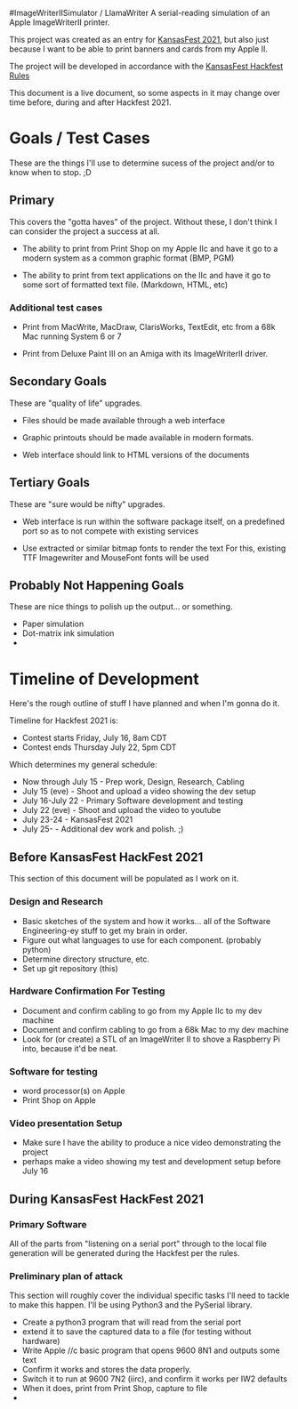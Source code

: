 #ImageWriterIISimulator / LlamaWriter
A serial-reading simulation of an Apple ImageWriterII printer.

This project was created as an entry for
[KansasFest 2021](https://www.kansasfest.org/), but also just
because I want to be able to print banners and cards from my Apple II.

The project will be developed in accordance with the 
[KansasFest Hackfest Rules](https://www.kansasfest.org/hackfest-rules/)

This document is a live document, so some aspects in it may change over
time before, during and after Hackfest 2021.


# Goals / Test Cases

These are the things I'll use to determine sucess of the project and/or
to know when to stop. ;D

## Primary

This covers the "gotta haves" of the project. Without these, I don't
think I can consider the project a success at all.

* The ability to print from Print Shop on my Apple IIc and have it go to
a modern system as a common graphic format (BMP, PGM)

* The ability to print from text applications on the IIc and have it go
to some sort of formatted text file. (Markdown, HTML, etc)


### Additional test cases

* Print from MacWrite, MacDraw, ClarisWorks, TextEdit, etc from a 68k Mac 
running System 6 or 7

* Print from Deluxe Paint III on an Amiga with its ImageWriterII driver.


## Secondary Goals

These are "quality of life" upgrades.

* Files should be made available through a web interface

* Graphic printouts should be made available in modern formats.

* Web interface should link to HTML versions of the documents


## Tertiary Goals

These are "sure would be nifty" upgrades.

* Web interface is run within the software package itself, on a predefined port so as to not compete with existing services

* Use extracted or similar bitmap fonts to render the text 
	For this, existing TTF Imagewriter and MouseFont fonts will be used


## Probably Not Happening Goals

These are nice things to polish up the output... or something.

* Paper simulation
* Dot-matrix ink simulation 
* 

# Timeline of Development

Here's the rough outline of stuff I have planned and when I'm gonna do it.

Timeline for Hackfest 2021 is:

* Contest starts Friday, July 16, 8am CDT
* Contest ends Thursday July 22, 5pm CDT

Which determines my general schedule:

* Now through July 15 - Prep work, Design, Research, Cabling
* July 15 (eve) - Shoot and upload a video showing the dev setup
* July 16-July 22 - Primary Software development and testing
* July 22 (eve) - Shoot and upload the video to youtube
* July 23-24 - KansasFest 2021
* July 25- - Additional dev work and polish.  ;)

## Before KansasFest HackFest 2021

This section of this document will be populated as I work on it.

### Design and Research

* Basic sketches of the system and how it works... all of the Software Engineering-ey stuff to get my brain in order.
* Figure out what languages to use for each component. (probably python)
* Determine directory structure, etc.
* Set up git repository (this)

### Hardware Confirmation For Testing

* Document and confirm cabling to go from my Apple IIc to my dev machine
* Document and confirm cabling to go from a 68k Mac to my dev machine
* Look for (or create) a STL of an ImageWriter II to shove a Raspberry Pi into, because it'd be neat.


### Software for testing

* word processor(s) on Apple
* Print Shop on Apple

### Video presentation Setup

* Make sure I have the ability to produce a nice video demonstrating the project
* perhaps make a video showing my test and development setup before July 16

## During KansasFest HackFest 2021

### Primary Software

All of the parts from "listening on a serial port" through to the local
file generation will be generated during the Hackfest per the rules.

### Preliminary plan of attack

This section will roughly cover the individual specific tasks I'll need to
tackle to make this happen.  I'll be using Python3 and the PySerial library.

- Create a python3 program that will read from the serial port
- extend it to save the captured data to a file (for testing without hardware)
- Write Apple //c basic program that opens 9600 8N1 and outputs some text
- Confirm it works and stores the data properly.
- Switch it to run at 9600 7N2 (iirc), and confirm it works per IW2 defaults
- When it does, print from Print Shop, capture to file
- 
